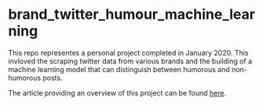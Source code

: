 # brand_twitter_humour_machine_learning
This repo representes a personal project completed in January 2020. This invloved the scraping twitter data from various brands and the building of a machine learning model that can distinguish between humorous and non-humorous posts.

The article providing an overview of this project can be found [here](https://github.com/MattTPin/brand_twitter_humour_machine_learning/blob/main/article/article.md).
